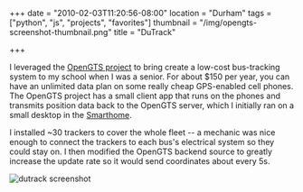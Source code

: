 +++
date = "2010-02-03T11:20:56-08:00"
location = "Durham"
tags = ["python", "js", "projects", "favorites"]
thumbnail = "/img/opengts-screenshot-thumbnail.png"
title = "DuTrack"

+++

I leveraged the [OpenGTS project](http://www.opengts.org/)
to bring create a low-cost bus-tracking system to my school when I was a senior.
For about $150 per year, you can have an unlimited data plan on some really cheap GPS-enabled cell phones.
The OpenGTS project has a small client app that runs on the phones
and transmits position data back to the OpenGTS server,
which I initially ran on a small desktop in the [Smarthome](http://smarthome.duke.edu).

<!--more-->

I installed ~30 trackers to cover the whole fleet --
a mechanic was nice enough to connect the trackers to each bus's electrical system so they could stay on.
I then modified the OpenGTS backend source to greatly increase the update rate so it would send coordinates about every 5s.

![dutrack screenshot](/img/dutrack-alpha.jpg)
